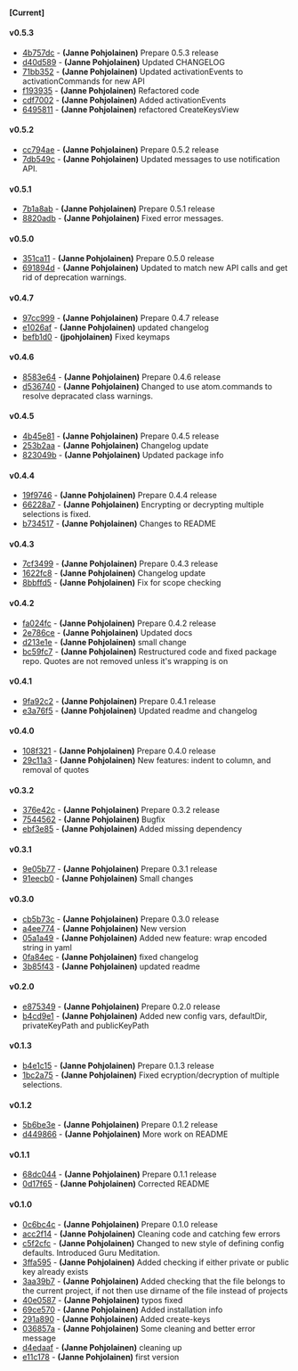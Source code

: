 
#### [Current]


#### v0.5.3
 * [4b757dc](../../commit/4b757dc) - __(Janne Pohjolainen)__ Prepare 0.5.3 release
 * [d40d589](../../commit/d40d589) - __(Janne Pohjolainen)__ Updated CHANGELOG
 * [71bb352](../../commit/71bb352) - __(Janne Pohjolainen)__ Updated activationEvents to activationCommands for new API
 * [f193935](../../commit/f193935) - __(Janne Pohjolainen)__ Refactored code
 * [cdf7002](../../commit/cdf7002) - __(Janne Pohjolainen)__ Added activationEvents
 * [6495811](../../commit/6495811) - __(Janne Pohjolainen)__ refactored CreateKeysView

#### v0.5.2
 * [cc794ae](../../commit/cc794ae) - __(Janne Pohjolainen)__ Prepare 0.5.2 release
 * [7db549c](../../commit/7db549c) - __(Janne Pohjolainen)__ Updated messages to use notification API.

#### v0.5.1
 * [7b1a8ab](../../commit/7b1a8ab) - __(Janne Pohjolainen)__ Prepare 0.5.1 release
 * [8820adb](../../commit/8820adb) - __(Janne Pohjolainen)__ Fixed error messages.

#### v0.5.0
 * [351ca11](../../commit/351ca11) - __(Janne Pohjolainen)__ Prepare 0.5.0 release
 * [691894d](../../commit/691894d) - __(Janne Pohjolainen)__ Updated to match new API calls and get rid of deprecation warnings.

#### v0.4.7
 * [97cc999](../../commit/97cc999) - __(Janne Pohjolainen)__ Prepare 0.4.7 release
 * [e1026af](../../commit/e1026af) - __(Janne Pohjolainen)__ updated changelog
 * [befb1d0](../../commit/befb1d0) - __(jpohjolainen)__ Fixed keymaps

#### v0.4.6
 * [8583e64](../../commit/8583e64) - __(Janne Pohjolainen)__ Prepare 0.4.6 release
 * [d536740](../../commit/d536740) - __(Janne Pohjolainen)__ Changed to use atom.commands to resolve depracated class warnings.

#### v0.4.5
 * [4b45e81](../../commit/4b45e81) - __(Janne Pohjolainen)__ Prepare 0.4.5 release
 * [253b2aa](../../commit/253b2aa) - __(Janne Pohjolainen)__ Changelog update
 * [823049b](../../commit/823049b) - __(Janne Pohjolainen)__ Updated package info

#### v0.4.4
 * [19f9746](../../commit/19f9746) - __(Janne Pohjolainen)__ Prepare 0.4.4 release
 * [66228a7](../../commit/66228a7) - __(Janne Pohjolainen)__ Encrypting or decrypting multiple selections is fixed.
 * [b734517](../../commit/b734517) - __(Janne Pohjolainen)__ Changes to README

#### v0.4.3
 * [7cf3499](../../commit/7cf3499) - __(Janne Pohjolainen)__ Prepare 0.4.3 release
 * [1622fc8](../../commit/1622fc8) - __(Janne Pohjolainen)__ Changelog update
 * [8bbffd5](../../commit/8bbffd5) - __(Janne Pohjolainen)__ Fix for scope checking

#### v0.4.2
 * [fa024fc](../../commit/fa024fc) - __(Janne Pohjolainen)__ Prepare 0.4.2 release
 * [2e786ce](../../commit/2e786ce) - __(Janne Pohjolainen)__ Updated docs
 * [d213e1e](../../commit/d213e1e) - __(Janne Pohjolainen)__ small change
 * [bc59fc7](../../commit/bc59fc7) - __(Janne Pohjolainen)__ Restructured code and fixed package repo. Quotes are not removed unless it's wrapping is on

#### v0.4.1
 * [9fa92c2](../../commit/9fa92c2) - __(Janne Pohjolainen)__ Prepare 0.4.1 release
 * [e3a76f5](../../commit/e3a76f5) - __(Janne Pohjolainen)__ Updated readme and changelog

#### v0.4.0
 * [108f321](../../commit/108f321) - __(Janne Pohjolainen)__ Prepare 0.4.0 release
 * [29c11a3](../../commit/29c11a3) - __(Janne Pohjolainen)__ New features: indent to column, and removal of quotes

#### v0.3.2
 * [376e42c](../../commit/376e42c) - __(Janne Pohjolainen)__ Prepare 0.3.2 release
 * [7544562](../../commit/7544562) - __(Janne Pohjolainen)__ Bugfix
 * [ebf3e85](../../commit/ebf3e85) - __(Janne Pohjolainen)__ Added missing dependency

#### v0.3.1
 * [9e05b77](../../commit/9e05b77) - __(Janne Pohjolainen)__ Prepare 0.3.1 release
 * [91eecb0](../../commit/91eecb0) - __(Janne Pohjolainen)__ Small changes

#### v0.3.0
 * [cb5b73c](../../commit/cb5b73c) - __(Janne Pohjolainen)__ Prepare 0.3.0 release
 * [a4ee774](../../commit/a4ee774) - __(Janne Pohjolainen)__ New version
 * [05a1a49](../../commit/05a1a49) - __(Janne Pohjolainen)__ Added new feature: wrap encoded string in yaml
 * [0fa84ec](../../commit/0fa84ec) - __(Janne Pohjolainen)__ fixed changelog
 * [3b85f43](../../commit/3b85f43) - __(Janne Pohjolainen)__ updated readme

#### v0.2.0
 * [e875349](../../commit/e875349) - __(Janne Pohjolainen)__ Prepare 0.2.0 release
 * [b4cd9e1](../../commit/b4cd9e1) - __(Janne Pohjolainen)__ Added new config vars, defaultDir, privateKeyPath and publicKeyPath

#### v0.1.3
 * [b4e1c15](../../commit/b4e1c15) - __(Janne Pohjolainen)__ Prepare 0.1.3 release
 * [1bc2a75](../../commit/1bc2a75) - __(Janne Pohjolainen)__ Fixed ecryption/decryption of multiple selections.

#### v0.1.2
 * [5b6be3e](../../commit/5b6be3e) - __(Janne Pohjolainen)__ Prepare 0.1.2 release
 * [d449866](../../commit/d449866) - __(Janne Pohjolainen)__ More work on README

#### v0.1.1
 * [68dc044](../../commit/68dc044) - __(Janne Pohjolainen)__ Prepare 0.1.1 release
 * [0d17f65](../../commit/0d17f65) - __(Janne Pohjolainen)__ Corrected README

#### v0.1.0
 * [0c6bc4c](../../commit/0c6bc4c) - __(Janne Pohjolainen)__ Prepare 0.1.0 release
 * [acc2f14](../../commit/acc2f14) - __(Janne Pohjolainen)__ Cleaning code and catching few errors
 * [c5f2cfc](../../commit/c5f2cfc) - __(Janne Pohjolainen)__ Changed to new style of defining config defaults. Introduced Guru Meditation.
 * [3ffa595](../../commit/3ffa595) - __(Janne Pohjolainen)__ Added checking if either private or public key already exists
 * [3aa39b7](../../commit/3aa39b7) - __(Janne Pohjolainen)__ Added checking that the file belongs to the current project, if not then use dirname of the file instead of projects
 * [40e0587](../../commit/40e0587) - __(Janne Pohjolainen)__ typos fixed
 * [69ce570](../../commit/69ce570) - __(Janne Pohjolainen)__ Added installation info
 * [291a890](../../commit/291a890) - __(Janne Pohjolainen)__ Added create-keys
 * [036857a](../../commit/036857a) - __(Janne Pohjolainen)__ Some cleaning and better error message
 * [d4edaaf](../../commit/d4edaaf) - __(Janne Pohjolainen)__ cleaning up
 * [e11c178](../../commit/e11c178) - __(Janne Pohjolainen)__ first version
